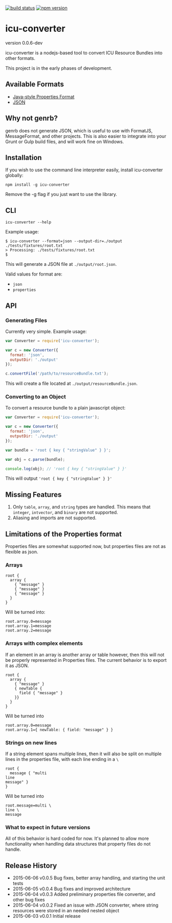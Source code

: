[![build status](http://hq.psikon.net:20020/jenkins/job/icu-converter/badge/icon)](http://hq.psikon.net:20020/jenkins/job/icu-converter)
[![npm version](https://badge.fury.io/js/icu-converter.svg)](http://badge.fury.io/js/icu-converter)

# icu-converter
version 0.0.6-dev

icu-converter is a nodejs-based tool to convert ICU Resource Bundles into other formats.

This project is in the early phases of development.

## Available Formats

* [Java-style Properties Format](http://en.wikipedia.org/wiki/.properties)
* [JSON](http://json.org/)

## Why not genrb?

genrb does not generate JSON, which is useful to use with FormatJS, MessageFormat, and other projects. This is also easier to integrate into your Grunt or Gulp build files, and will work fine on Windows.

## Installation

If you wish to use the command line interpreter easily, install icu-converter globally:

```
npm install -g icu-converter
```

Remove the -g flag if you just want to use the library.

## CLI

```
icu-converter --help
```

Example usage:

```
$ icu-converter --format=json --output-dir=./output ./tests/fixtures/root.txt
> Processing: ./tests/fixtures/root.txt
$
```

This will generate a JSON file at `./output/root.json`.

Valid values for format are:

* `json`
* `properties`

## API

### Generating Files

Currently very simple. Example usage:

```javascript
var Converter = require('icu-converter');

var c = new Converter({
  format: 'json',
  outputDir: './output'
});

c.convertFile('/path/to/resourceBundle.txt');
```

This will create a file located at `./output/resourceBundle.json`.

### Converting to an Object

To convert a resource bundle to a plain javascript object:

```javascript
var Converter = require('icu-converter');

var c = new Converter({
  format: 'json',
  outputDir: './output'
});

var bundle = 'root { key { "stringValue" } }';

var obj = c.parse(bundle);

console.log(obj); // 'root { key { "stringValue" } }'
```

This will output `'root { key { "stringValue" } }'`

## Missing Features

1. Only `table`, `array`, and `string` types are handled. This means that `integer`, `intvector`, and `binary` are not supported.
2. Aliasing and imports are not supported.

## Limitations of the Properties format

Properties files are somewhat supported now, but properties files are not as flexible as json.

### Arrays

```
root {
  array {
    { "message" }
    { "message" }
    { "message" }
  }
}
```

Will be turned into:

```
root.array.0=message
root.array.1=message
root.array.2=message
```

### Arrays with complex elements

If an element in an array is another array or table however, then this will not be properly represented in Properties files. The current behavior is to export it as JSON.

```
root {
  array {
    { "message" }
    { newTable {
      field { "message" }
    }}
  }
}
```

Will be turned into

```
root.array.0=message
root.array.1={ newTable: { field: "message" } }
```

### Strings on new lines

If a string element spans multiple lines, then it will also be split on multiple lines in the properties file, with each line ending in a `\`

```
root {
  message { "multi
line
message" }
}
```

Will be turned into

```
root.message=multi \
line \
message
```

### What to expect in future versions
All of this behavior is hard coded for now. It's planned to allow more functionality when handling data structures that property files do not handle.


## Release History
* 2015-06-06  v0.0.5  Bug fixes, better array handling, and starting the unit tests
* 2015-06-05  v0.0.4  Bug fixes and improved architecture
* 2015-06-04  v0.0.3  Added preliminary properties file converter, and other bug fixes
* 2015-06-04	v0.0.2	Fixed an issue with JSON converter, where string resources were stored in an needed nested object
* 2015-06-03	v0.0.1	Initial release
